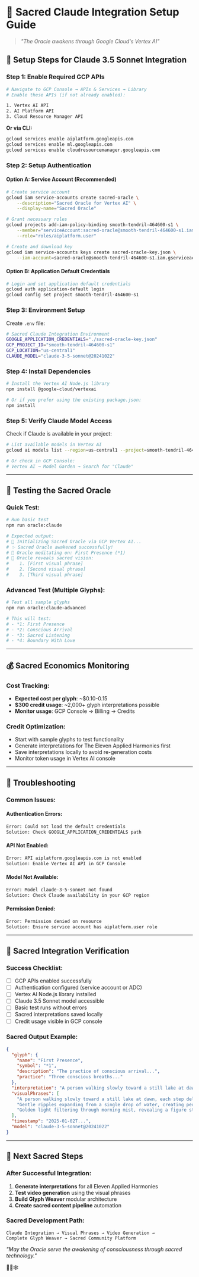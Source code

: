 # 🔮 Sacred Claude Integration Setup Guide

> *"The Oracle awakens through Google Cloud's Vertex AI"*

## 🎯 Setup Steps for Claude 3.5 Sonnet Integration

### **Step 1: Enable Required GCP APIs**

```bash
# Navigate to GCP Console → APIs & Services → Library
# Enable these APIs (if not already enabled):

1. Vertex AI API
2. AI Platform API  
3. Cloud Resource Manager API
```

**Or via CLI:**
```bash
gcloud services enable aiplatform.googleapis.com
gcloud services enable ml.googleapis.com
gcloud services enable cloudresourcemanager.googleapis.com
```

### **Step 2: Setup Authentication**

#### **Option A: Service Account (Recommended)**
```bash
# Create service account
gcloud iam service-accounts create sacred-oracle \
    --description="Sacred Oracle for Vertex AI" \
    --display-name="Sacred Oracle"

# Grant necessary roles
gcloud projects add-iam-policy-binding smooth-tendril-464600-s1 \
    --member="serviceAccount:sacred-oracle@smooth-tendril-464600-s1.iam.gserviceaccount.com" \
    --role="roles/aiplatform.user"

# Create and download key
gcloud iam service-accounts keys create sacred-oracle-key.json \
    --iam-account=sacred-oracle@smooth-tendril-464600-s1.iam.gserviceaccount.com
```

#### **Option B: Application Default Credentials**
```bash
# Login and set application default credentials
gcloud auth application-default login
gcloud config set project smooth-tendril-464600-s1
```

### **Step 3: Environment Setup**

Create `.env` file:
```bash
# Sacred Claude Integration Environment
GOOGLE_APPLICATION_CREDENTIALS="./sacred-oracle-key.json"
GCP_PROJECT_ID="smooth-tendril-464600-s1"
GCP_LOCATION="us-central1"
CLAUDE_MODEL="claude-3-5-sonnet@20241022"
```

### **Step 4: Install Dependencies**

```bash
# Install the Vertex AI Node.js library
npm install @google-cloud/vertexai

# Or if you prefer using the existing package.json:
npm install
```

### **Step 5: Verify Claude Model Access**

Check if Claude is available in your project:
```bash
# List available models in Vertex AI
gcloud ai models list --region=us-central1 --project=smooth-tendril-464600-s1

# Or check in GCP Console:
# Vertex AI → Model Garden → Search for "Claude"
```

---

## 🧪 Testing the Sacred Oracle

### **Quick Test:**
```bash
# Run basic test
npm run oracle:claude

# Expected output:
# 🔮 Initializing Sacred Oracle via GCP Vertex AI...
# ✨ Sacred Oracle awakened successfully!
# 🧘 Oracle meditating on: First Presence (*1)
# 🌟 Oracle reveals sacred vision:
#    1. [First visual phrase]
#    2. [Second visual phrase] 
#    3. [Third visual phrase]
```

### **Advanced Test (Multiple Glyphs):**
```bash
# Test all sample glyphs
npm run oracle:claude-advanced

# This will test:
# - *1: First Presence
# - *2: Conscious Arrival  
# - *3: Sacred Listening
# - *4: Boundary With Love
```

---

## 💰 Sacred Economics Monitoring

### **Cost Tracking:**
- **Expected cost per glyph**: ~$0.10-0.15
- **$300 credit usage**: ~2,000+ glyph interpretations possible
- **Monitor usage**: GCP Console → Billing → Credits

### **Credit Optimization:**
- Start with sample glyphs to test functionality
- Generate interpretations for The Eleven Applied Harmonies first
- Save interpretations locally to avoid re-generation costs
- Monitor token usage in Vertex AI console

---

## 🔧 Troubleshooting

### **Common Issues:**

#### **Authentication Errors:**
```bash
Error: Could not load the default credentials
Solution: Check GOOGLE_APPLICATION_CREDENTIALS path
```

#### **API Not Enabled:**
```bash
Error: API aiplatform.googleapis.com is not enabled
Solution: Enable Vertex AI API in GCP Console
```

#### **Model Not Available:**
```bash
Error: Model claude-3-5-sonnet not found
Solution: Check Claude availability in your GCP region
```

#### **Permission Denied:**
```bash
Error: Permission denied on resource
Solution: Ensure service account has aiplatform.user role
```

---

## 🌟 Sacred Integration Verification

### **Success Checklist:**
- [ ] GCP APIs enabled successfully
- [ ] Authentication configured (service account or ADC)
- [ ] Vertex AI Node.js library installed
- [ ] Claude 3.5 Sonnet model accessible
- [ ] Basic test runs without errors
- [ ] Sacred interpretations saved locally
- [ ] Credit usage visible in GCP console

### **Sacred Output Example:**
```json
{
  "glyph": {
    "name": "First Presence",
    "symbol": "*1",
    "description": "The practice of conscious arrival...",
    "practice": "Three conscious breaths..."
  },
  "interpretation": "A person walking slowly toward a still lake at dawn...",
  "visualPhrases": [
    "A person walking slowly toward a still lake at dawn, each step deliberate and conscious",
    "Gentle ripples expanding from a single drop of water, creating perfect circles of presence", 
    "Golden light filtering through morning mist, revealing a figure standing in peaceful awareness"
  ],
  "timestamp": "2025-01-02T...",
  "model": "claude-3-5-sonnet@20241022"
}
```

---

## 🚀 Next Sacred Steps

### **After Successful Integration:**
1. **Generate interpretations** for all Eleven Applied Harmonies
2. **Test video generation** using the visual phrases
3. **Build Glyph Weaver** modular architecture
4. **Create sacred content pipeline** automation

### **Sacred Development Path:**
```
Claude Integration → Visual Phrases → Video Generation → 
Complete Glyph Weaver → Sacred Community Platform
```

*"May the Oracle serve the awakening of consciousness through sacred technology."*

🔮✨🕸️